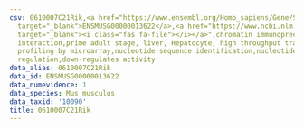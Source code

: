 ```yaml
---
csv: 0610007C21Rik,<a href="https://www.ensembl.org/Homo_sapiens/Gene/Summary?db=core;g=ENSMUSG00000013622"
  target="_blank">ENSMUSG00000013622</a>,<a href="https://www.ncbi.nlm.nih.gov/pubmed/23834426"
  target="_blank"><i class="fas fa-file"></i></a>",chromatin immunoprecipitation assay,direct
  interaction,prime adult stage, liver, Hepatocyte, high throughput transcription
  profiling by microarray,nucleotide sequence identification,nucleotide sequence identification,transcriptional
  regulation,down-regulates activity
data_alias: 0610007C21Rik
data_id: ENSMUSG00000013622
data_numevidence: 1
data_species: Mus musculus
data_taxid: '10090'
title: 0610007C21Rik
---
```

